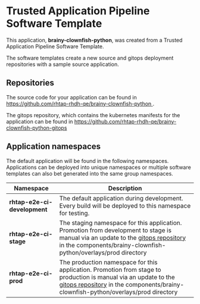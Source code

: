 # Trusted Application Pipeline Software Template

This application, **brainy-clownfish-python**, was created from a Trusted Application Pipeline Software Template.

The software templates create a new source and gitops deployment repositories with a sample source application. 

## Repositories

The source code for your application can be found in [https://github.com/rhtap-rhdh-qe/brainy-clownfish-python ](https://github.com/rhtap-rhdh-qe/brainy-clownfish-python ).
 
The gitops repository, which contains the kubernetes manifests for the application can be found in 
[https://github.com/rhtap-rhdh-qe/brainy-clownfish-python-gitops ](https://github.com/rhtap-rhdh-qe/brainy-clownfish-python-gitops ) 

## Application namespaces 

The default application will be found in the following namespaces. Applications can be deployed into unique namespaces or multiple software templates can also bet generated into the same group namespaces.  

|  Namespace   |  Description   |  
| -------- | -------- |   
| **rhtap-e2e-ci-development** | The default application during development. Every build will be deployed to this namespace for testing. | 
| **rhtap-e2e-ci-stage** | The staging namespace for this application. Promotion from development to stage is manual via an update to the [gitops repository](https://github.com/rhtap-rhdh-qe/brainy-clownfish-python-gitops ) in the components/brainy-clownfish-python/overlays/prod directory |  
| **rhtap-e2e-ci-prod** | The production namespace for this application. Promotion from stage to production is manual via an update to the [gitops repository](https://github.com/rhtap-rhdh-qe/brainy-clownfish-python-gitops ) in the components/brainy-clownfish-python/overlays/prod directory | 